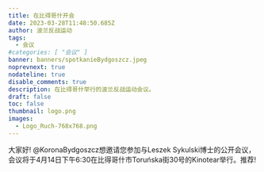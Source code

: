 ```yaml
---
title: 在比得哥什开会
date: 2023-03-28T11:48:50.685Z
author: 波兰反战运动
tags:
  - 会议
#categories: [ "会议" ]
banner: banners/spotkanieBydgoszcz.jpeg
noprevnext: true
nodateline: true
disable_comments: true
description: 在比得哥什举行的波兰反战运动会议。
draft: false
toc: false
thumbnail: logo.png
images:
  - Logo_Ruch-768x768.png
---
```


大家好! @KoronaBydgoszcz想邀请您参加与Leszek Sykulski博士的公开会议，会议将于4月14日下午6:30在比得哥什市Toruńska街30号的Kinotear举行。推荐!
